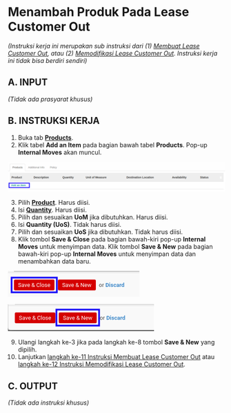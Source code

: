 # Menambah Produk Pada Lease Customer Out

*(Instruksi kerja ini merupakan sub instruksi dari (1) [Membuat Lease Customer Out](./membuat.md), atau (2) [Memodifikasi Lease Customer Out](./modifikasi.md). Instruksi kerja ini tidak bisa berdiri sendiri)*

## A. INPUT

*(Tidak ada prasyarat khusus)*

## B. INSTRUKSI KERJA

1. Buka tab **[Products](./penjelasan.md#tab-products)**.
2. Klik tabel **Add an Item** pada bagian bawah tabel **Products**. Pop-up **Internal Moves** akan muncul.

![](../../img/lease-customer-out/tombol-add-item-produk.png)

3. Pilih **[Product](./penjelasan.md#field-product)**. Harus diisi.
4. Isi **[Quantity](./penjelasan.md#field-quantity)**. Harus diisi.
5. Pilih dan sesuaikan **UoM** jika dibutuhkan. Harus diisi.
6. Isi **Quantity (UoS)**. Tidak harus diisi.
7. Pilih dan sesuaikan **UoS** jika dibutuhkan. Tidak harus diisi.
8. Klik tombol **Save & Close** pada bagian bawah-kiri pop-up **Internal Moves** untuk menyimpan data. Klik tombol **Save & New** pada bagian bawah-kiri pop-up **Internal Moves** untuk menyimpan data dan menambahkan data baru.

![](../../img/lease-customer-out/tombol-save-close-produk.png)

![](../../img/lease-customer-out/tombol-save-new-produk.png)

9. Ulangi langkah ke-3 jika pada langkah ke-8 tombol **Save & New** yang dipilih.
10. Lanjutkan [langkah ke-11 Instruksi Membuat Lease Customer Out](./membuat.md#l11) atau [langkah ke-12 Instruksi Memodifikasi Lease Customer Out](./modifikasi.md#l12).

## C. OUTPUT

*(Tidak ada instruksi khusus)*
